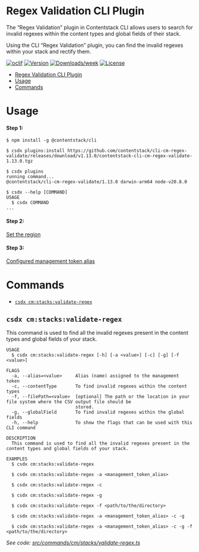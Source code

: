 # Regex Validation CLI Plugin

The “Regex Validation” plugin in Contentstack CLI allows users to search for invalid regexes within the content types and global fields of their stack.

Using the CLI “Regex Validation” plugin, you can find the invalid regexes within your stack
and rectify them.

[![oclif](https://img.shields.io/badge/cli-oclif-brightgreen.svg)](https://oclif.io)
[![Version](https://img.shields.io/npm/v/cli-cm-regex-validate.svg)](https://npmjs.org/package/cli-cm-regex-validate)
[![Downloads/week](https://img.shields.io/npm/dw/cli-cm-regex-validate.svg)](https://npmjs.org/package/cli-cm-regex-validate)
[![License](https://img.shields.io/npm/l/cli-cm-regex-validate.svg)](https://github.com/contentstack/cli-cm-regex-validate/blob/master/package.json)

<!-- toc -->
* [Regex Validation CLI Plugin](#regex-validation-cli-plugin)
* [Usage](#usage)
* [Commands](#commands)
<!-- tocstop -->

# Usage

<!-- usage-no-overwrite -->
#### Step 1:
```sh-session
$ npm install -g @contentstack/cli

$ csdx plugins:install https://github.com/contentstack/cli-cm-regex-validate/releases/download/v1.13.0/contentstack-cli-cm-regex-validate-1.13.0.tgz

$ csdx plugins
running command...
@contentstack/cli-cm-regex-validate/1.13.0 darwin-arm64 node-v20.8.0

$ csdx --help [COMMAND]
USAGE
  $ csdx COMMAND
...
```
#### Step 2:
[Set the region](https://www.contentstack.com/docs/developers/cli/configure-regions-in-the-cli#set-region)
<!-- usagestop-overwrite -->

#### Step 3:
[Configured management token alias](https://www.contentstack.com/docs/developers/cli/cli-authentication#add-management-token)
# Commands

<!-- commands -->
* [`csdx cm:stacks:validate-regex`](#csdx-cmstacksvalidate-regex)

## `csdx cm:stacks:validate-regex`

This command is used to find all the invalid regexes present in the content types and global fields of your stack.

```
USAGE
  $ csdx cm:stacks:validate-regex [-h] [-a <value>] [-c] [-g] [-f <value>]

FLAGS
  -a, --alias=<value>     Alias (name) assigned to the management token
  -c, --contentType       To find invalid regexes within the content types
  -f, --filePath=<value>  [optional] The path or the location in your file system where the CSV output file should be
                          stored.
  -g, --globalField       To find invalid regexes within the global fields
  -h, --help              To show the flags that can be used with this CLI command

DESCRIPTION
  This command is used to find all the invalid regexes present in the content types and global fields of your stack.

EXAMPLES
  $ csdx cm:stacks:validate-regex

  $ csdx cm:stacks:validate-regex -a <management_token_alias>

  $ csdx cm:stacks:validate-regex -c

  $ csdx cm:stacks:validate-regex -g

  $ csdx cm:stacks:validate-regex -f <path/to/the/directory>

  $ csdx cm:stacks:validate-regex -a <management_token_alias> -c -g

  $ csdx cm:stacks:validate-regex -a <management_token_alias> -c -g -f <path/to/the/directory>
```

_See code: [src/commands/cm/stacks/validate-regex.ts](https://github.com/contentstack/cli-cm-regex-validate/blob/v1.2.0/src/commands/cm/stacks/validate-regex.ts)_
<!-- commandsstop -->

